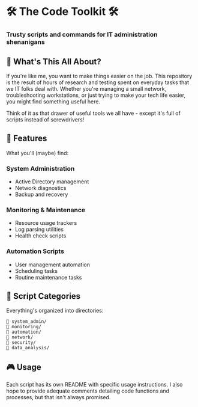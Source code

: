 # 🛠️ The Code Toolkit 🛠️ 
### Trusty scripts and commands for IT administration shenanigans


## 🎯 What's This All About?

If you're like me, you want to make things easier on the job. This repository is the result of hours of research and testing spent on everyday tasks that we IT folks deal with. Whether you're managing a small network, troubleshooting workstations, or just trying to make your tech life easier, you might find something useful here.

Think of it as that drawer of useful tools we all have - except it's full of scripts instead of screwdrivers!

## 🚀 Features

What you'll (maybe) find:

### System Administration
- Active Directory management 
- Network diagnostics
- Backup and recovery

### Monitoring & Maintenance
- Resource usage trackers
- Log parsing utilities
- Health check scripts

### Automation Scripts
- User management automation
- Scheduling tasks
- Routine maintenance tasks

## 📁 Script Categories

Everything's organized into directories:
```
📁 system_admin/
📁 monitoring/
📁 automation/
📁 network/
📁 security/
📁 data_analysis/
```

## 🎮 Usage

Each script has its own README with specific usage instructions. I also hope to provide adequate comments detailing code functions and processes, but that isn't always promised.
